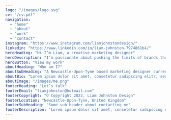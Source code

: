 ```yaml
---
logo: "/images/logo.svg"
cv: "/cv.pdf"
navigation:
  - "home"
  - "about"
  - "work"
  - "contact"
instagram: "https://www.instagram.com/liamjohnstondesign/"
linkedin: "https://www.linkedin.com/in/liam-johnston-7974861b4/"
heroHeading: "Hi I’m Liam, a creative marketing designer"
heroDescription: "I’m passionate about pushing the limits of brands through creative marketing strategies and striking design."
heroButton: "View my work"
aboutHeading: "Who am I?"
aboutSubHeading: "A Newcastle-Upon-Tyne based marketing designer currently looking for my next big role"
aboutBio: "Lorem ipsum dolor sit amet, consetetur sadipscing elitr, sed diam nonumy eirmod tempor invidunt ut labore et dolore magna aliquyam erat, sed diam voluptua. At vero eos et accusam et justo duo dolores et ea rebum. Stet clita kasd gubergren, no sea takimata sanctus est Lorem ipsum dolor sit amet. Lorem ipsum dolor sit amet, consetetur sadipscing elitr."
aboutImage: "/images/me.png"
footerHeading: "Let’s talk"
footerEmail: "liamjohnston@hotmail.com"
footerCopyright: "© Copyright 2022, Liam Johnston Design"
footerLocation: "Newcastle-Upon-Tyne, United Kingdom"
footerSubHeading: "Some sub-header about contacting me"
footerDescription: "Lorem ipsum dolor sit amet, consetetur sadipscing elitr, sed diam nonumy eirmod tempor invidunt ut labore et dolore magna aliquyam erat, sed diam voluptua. At vero eos et accusam et justo duo dolores et ea rebum. Stet clita kasd gubergren, no sea takimata sanctus est Lorem ipsum dolor sit amet."
---
```

